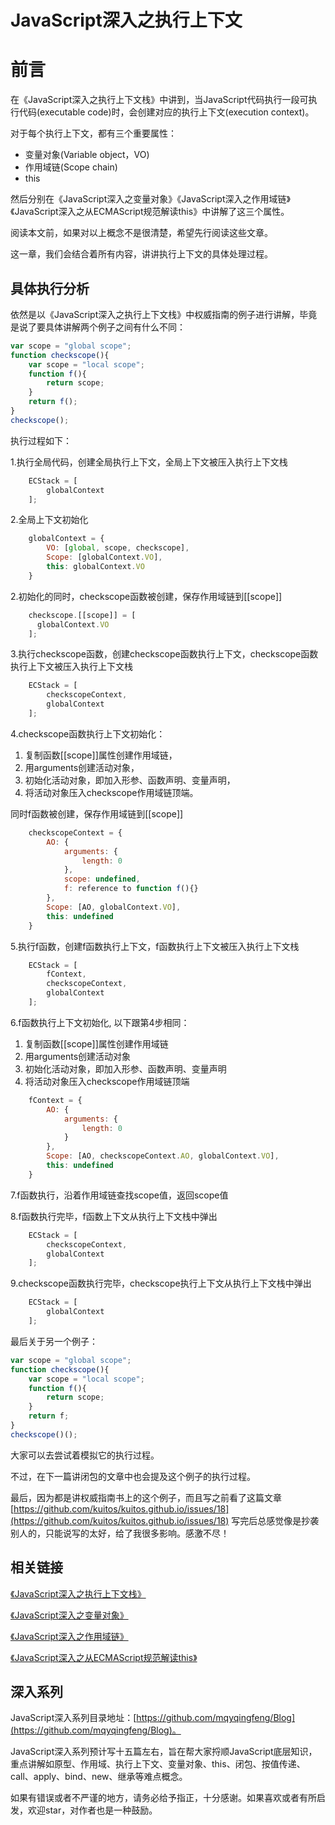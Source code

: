# JavaScript深入之执行上下文

# 前言

在《JavaScript深入之执行上下文栈》中讲到，当JavaScript代码执行一段可执行代码(executable code)时，会创建对应的执行上下文(execution context)。

对于每个执行上下文，都有三个重要属性：

* 变量对象(Variable object，VO)
* 作用域链(Scope chain)
* this

然后分别在《JavaScript深入之变量对象》《JavaScript深入之作用域链》《JavaScript深入之从ECMAScript规范解读this》中讲解了这三个属性。

阅读本文前，如果对以上概念不是很清楚，希望先行阅读这些文章。

这一章，我们会结合着所有内容，讲讲执行上下文的具体处理过程。

## 具体执行分析

依然是以《JavaScript深入之执行上下文栈》中权威指南的例子进行讲解，毕竟是说了要具体讲解两个例子之间有什么不同：

```js
var scope = "global scope";
function checkscope(){
    var scope = "local scope";
    function f(){
        return scope;
    }
    return f();
}
checkscope();
```

执行过程如下：

1.执行全局代码，创建全局执行上下文，全局上下文被压入执行上下文栈

```js
    ECStack = [
        globalContext
    ];
```

2.全局上下文初始化

```js
    globalContext = {
        VO: [global, scope, checkscope],
        Scope: [globalContext.VO],
        this: globalContext.VO
    }
```

2.初始化的同时，checkscope函数被创建，保存作用域链到[[scope]]

```js
    checkscope.[[scope]] = [
      globalContext.VO
    ];
```

3.执行checkscope函数，创建checkscope函数执行上下文，checkscope函数执行上下文被压入执行上下文栈

```js
    ECStack = [
        checkscopeContext,
        globalContext
    ];
```

4.checkscope函数执行上下文初始化：

1. 复制函数[[scope]]属性创建作用域链，
2. 用arguments创建活动对象，
3. 初始化活动对象，即加入形参、函数声明、变量声明，
4. 将活动对象压入checkscope作用域链顶端。

同时f函数被创建，保存作用域链到[[scope]]

```js
    checkscopeContext = {
        AO: {
            arguments: {
                length: 0
            },
            scope: undefined,
            f: reference to function f(){}
        },
        Scope: [AO, globalContext.VO],
        this: undefined
    }
```

5.执行f函数，创建f函数执行上下文，f函数执行上下文被压入执行上下文栈

```js
    ECStack = [
        fContext,
        checkscopeContext,
        globalContext
    ];
```

6.f函数执行上下文初始化, 以下跟第4步相同：

1. 复制函数[[scope]]属性创建作用域链
2. 用arguments创建活动对象
3. 初始化活动对象，即加入形参、函数声明、变量声明
4. 将活动对象压入checkscope作用域链顶端

```js
    fContext = {
        AO: {
            arguments: {
                length: 0
            }
        },
        Scope: [AO, checkscopeContext.AO, globalContext.VO],
        this: undefined
    }
```

7.f函数执行，沿着作用域链查找scope值，返回scope值

8.f函数执行完毕，f函数上下文从执行上下文栈中弹出

```js
    ECStack = [
        checkscopeContext,
        globalContext
    ];
```

9.checkscope函数执行完毕，checkscope执行上下文从执行上下文栈中弹出

```js
    ECStack = [
        globalContext
    ];
```

最后关于另一个例子：

```js
var scope = "global scope";
function checkscope(){
    var scope = "local scope";
    function f(){
        return scope;
    }
    return f;
}
checkscope()();
```

大家可以去尝试着模拟它的执行过程。

不过，在下一篇讲闭包的文章中也会提及这个例子的执行过程。

最后，因为都是讲权威指南书上的这个例子，而且写之前看了这篇文章
[https://github.com/kuitos/kuitos.github.io/issues/18](https://github.com/kuitos/kuitos.github.io/issues/18)
写完后总感觉像是抄袭别人的，只能说写的太好，给了我很多影响。感激不尽！

## 相关链接

[《JavaScript深入之执行上下文栈》](https://github.com/mqyqingfeng/Blog/issues/4)

[《JavaScript深入之变量对象》](https://github.com/mqyqingfeng/Blog/issues/5)

[《JavaScript深入之作用域链》](https://github.com/mqyqingfeng/Blog/issues/6)

[《JavaScript深入之从ECMAScript规范解读this》](https://github.com/mqyqingfeng/Blog/issues/7)

## 深入系列

JavaScript深入系列目录地址：[https://github.com/mqyqingfeng/Blog](https://github.com/mqyqingfeng/Blog)。

JavaScript深入系列预计写十五篇左右，旨在帮大家捋顺JavaScript底层知识，重点讲解如原型、作用域、执行上下文、变量对象、this、闭包、按值传递、call、apply、bind、new、继承等难点概念。

如果有错误或者不严谨的地方，请务必给予指正，十分感谢。如果喜欢或者有所启发，欢迎star，对作者也是一种鼓励。